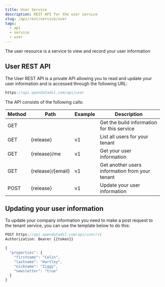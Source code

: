 ```yaml
---
title: User Service
description: REST API for the user service
slug: /api/rest/service/user
tags:
  - api
  - service
  - user
---
```

The user resource is a service to view and record your user information

## User REST API

The User REST API is a private API allowing you to read and update your user information and is accessed through the following URL:
```js
https://api.opendatadsl.com/api/user
```
The API consists of the following calls:

|**Method**|**Path**|**Example**|**Description**|
|-|-|-|-|
|GET|||Get the build information for this service|
|GET|{release}|v1|List all users for your tenant|
|GET|{release}/me|v1|Get your user information|
|GET|{release}/{email}|v1|Get another users information from your tenant|
|POST|{release}|v1|Update your user information|

## Updating your user information

To update your company information you need to make a post request to the tenant service, you can use the template below to do this:
```js
POST https://api.opendatadsl.com/api/user/v1
Authorization: Bearer {{token}}

{
  "properties": {
    "firstname": "Colin",
    "lastname": "Hartley",
    "nickname": "Ziggy",
    "newsletter": "true"
  }
}
```
